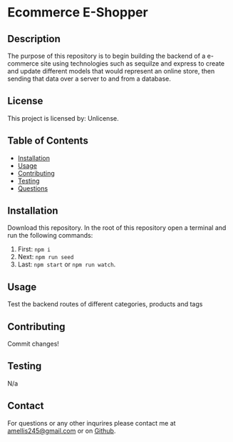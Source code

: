 # **Ecommerce E-Shopper**

## Description

The purpose of this repository is to begin building the backend of a e-commerce site using technologies such as sequilze and express to create and update different models that would represent an online store, then sending that data over a server to and from a database.

## License

This project is licensed by: Unlicense.

## Table of Contents

- [Installation](#installation)
- [Usage](#usage)
- [Contributing](#contributing)
- [Testing](#testing)
- [Questions](#questions)

## Installation

Download this repository. In the root of this repository open a terminal and run the following commands:

1. First: `npm i`
2. Next: `npm run seed`
3. Last: `npm start` or `npm run watch`.

## Usage

Test the backend routes of different categories, products and tags

## Contributing

Commit changes!

## Testing

N/a

## Contact

For questions or any other inqurires please contact me at amellis245@gmail.com
or on [Github](https://www.github.com/aellis07).
